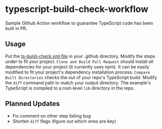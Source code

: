 # typescript-build-check-workflow

Sample Github Action workflow to guarantee TypeScript code has been built in PR.

## Usage

Put the [ts-build-check.yml file](./ts-build-check.yml) in your .github directory. Modify the steps under to fit your project. `Clone and Build Pull Request` should install all dependencies for your project (it currently uses npm). It can be easily modified to fit your project's dependency installation process. `Compare Built Directories` checks the out of your repo's TypeScript build. Modify the `diff` command path to match your output directory. The example's TypeScript is compiled to a root-level `lib` directory in the repo.

## Planned Updates

- Fix comment on other step failing bug
- Shorten `diff` flags (figure out which ones are key)
